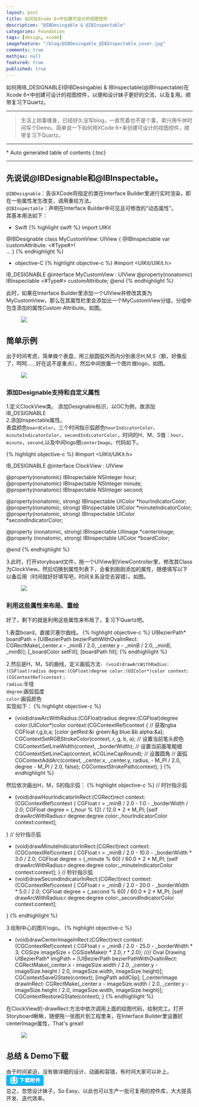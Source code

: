 ```yaml
---
layout: post
title: 如何在Xcode 6+中创建可设计的视图控件
description: "@IBDesingable & @IBInspectable"
categories: Foundation
tags: [design, xcode]
imagefeature: "/blog/@IBDesingable_@IBInspectable_cover.jpg"
comments: true
mathjax: null
featured: true
published: true
---
```



如何用IB_DESIGNABLE(@IBDesingable) & IBInspectable(@IBInspectable)在Xcode 6+中创建可设计的视图控件，以便和设计妹子更好的交流、以及复用。顺带复习下Quartz。

---
>生活上琐事缠身，已经好久没写blog，一直荒着也不是个事，索兴用午休时间写个Demo。简单说一下如何用XCode 6+来创建可设计的视图控件，顺带复习下Quartz。

---
<section>
<div id="drawer" markdown="1">
*  Auto generated table of contents
{:toc}
</div>
</section>

---


## 先说说@IBDesignable和@IBInspectable。

`@IBDesignable`：告诉XCode将指定的类在Interface Builder里进行实时渲染，即在一些属性发生改变，调用重绘方法。<br/>
`@IBInspectable`：声明在Interface Builder中可见且可修改的“动态属性”。<br/>
其基本用法如下：

- Swift
{% highlight swift %}
import UIKit

@IBDesignable
class MyCustomView: UIView {
    @IBInspectable var customAttribute: <#Type#>!   
    …
}
{% endhighlight %}

- objective-C
{% highlight objective-c %}
#import <UIKit/UIKit.h>

IB_DESIGNABLE
@interface MyCustomView : UIView
@property(nonatomic) IBInspectable <#Type#> customAttribute;
@end
{% endhighlight %}

此时，如果在Interface Builder里添加一个UIView并修改其类为MyCustomView，那么在其属性栏里会添加出一个MyCustomView分组，分组中包含添加的属性Custom Attribute。如图。<br/>
<figure>
    <a href="{{ site.url }}/images/blog/@IBDesingable_@IBInspectable-1.png"><img src="{{ site.url }}/images/blog/@IBDesingable_@IBInspectable-1.png"></a>
</figure>

## 简单示例

出于时间考虑，简单做个表盘，用三层圆弧外而内分别表示H,M,S（额，好像反了，呵呵……好在这不是重点），然后中间放置一个图片做logo，如图。<br/>
<figure>
    <a href="{{ site.url }}/images/blog/@IBDesingable_@IBInspectable-2.png"><img src="{{ site.url }}/images/blog/@IBDesingable_@IBInspectable-2.png"></a>
</figure>

### 添加Designable支持和自定义属性

 1.定义ClockView类。
添加Designable标识，以OC为例，故添加IB_DESIGNABLE<br/>
 2.添加Inspectable属性。<br/>
表盘颜色`boardColor`，三个时间指示弧颜色`hourIndicatorColor`、`minuteIndicatorColor`、`secondIndicatorColor`，时间的H、M、S值：`hour`、`minute`，`second`,以及中间logo图`centerImage`。代码如下。

{% highlight objective-c %}
#import <UIKit/UIKit.h>

IB_DESIGNABLE
@interface ClockView : UIView

@property(nonatomic) IBInspectable NSInteger hour;
@property(nonatomic) IBInspectable NSInteger minute;
@property(nonatomic) IBInspectable NSInteger second;

@property(nonatomic, strong) IBInspectable UIColor *hourIndicatorColor;
@property(nonatomic, strong) IBInspectable UIColor *minuteIndicatorColor;
@property(nonatomic, strong) IBInspectable UIColor *secondIndicatorColor;

@property (nonatomic, strong) IBInspectable UIImage *centerImage;
@property (nonatomic, strong) IBInspectable UIColor *boardColor;

@end
{% endhighlight %}

 3.此时，打开storyboard文件，拖一个UIView到ViewController里，修改其Class为ClockView。然后切换到属性列表下，会看到刚刚添加的属性，随便填写以下以备后用（时间就好好填写吧，时间关系没空去容错）。如图。<br/>
<figure>
    <a href="{{ site.url }}/images/blog/@IBDesingable_@IBInspectable-3.png"><img src="{{ site.url }}/images/blog/@IBDesingable_@IBInspectable-3.png"></a>
</figure>

### 利用这些属性来布局、重绘
好了，剩下的就是利用这些属性来布局了，复习下Quartz吧。

 1.表盘board，直接贝塞尔曲线。
{% highlight objective-c %}
UIBezierPath* boardPath = [UIBezierPath bezierPathWithOvalInRect: CGRectMake(_center.x - _minB / 2.0, _center.y - _minB / 2.0, _minB, _minB)];
[_boardColor setFill];
[boardPath fill];
{% endhighlight %}

 2.然后是H，M，S的曲线，定义画弧方法`- (void)drawArcWithRadius:(CGFloat)radius degree:(CGFloat)degree color:(UIColor*)color context:(CGContextRef)context；`<br/>
    `radius`:半径<br/>
    `degree`:画弧弧度<br/>
    `color`:画弧颜色<br/>
实现如下：
{% highlight objective-c %}
- (void)drawArcWithRadius:(CGFloat)radius degree:(CGFloat)degree color:(UIColor*)color context:(CGContextRef)context {
        // 获取rgba
    CGFloat r,g,b,a;
    [color getRed:&r green:&g blue:&b alpha:&a];
    CGContextSetRGBStrokeColor(context, r, g, b, a);    // 设置当前笔头颜色
    CGContextSetLineWidth(context, _borderWidth);       // 设置当前画笔粗细
    CGContextSetLineCap(context, kCGLineCapRound);      // 设置圆角
        // 画弧
    CGContextAddArc(context, _center.x, _center.y, radius, - M_PI / 2.0, degree - M_PI / 2.0, false);
    CGContextStrokePath(context);
}
{% endhighlight %}

然后依次画出H，M，S的指示弧：
{% highlight objective-c %}
// 时针指示弧
- (void)drawHourIndicatorInRect:(CGRect)rect context:(CGContextRef)context {
    CGFloat r = _minB / 2.0 - 1.0 - _borderWidth / 2.0;
    CGFloat degree = (_hour % 12) / 12.0 * 2 * M_PI;
    [self drawArcWithRadius:r degree:degree color:_hourIndicatorColor context:context];
    
}
// 分针指示弧
- (void)drawMinuteIndicatorInRect:(CGRect)rect context:(CGContextRef)context {
    CGFloat r = _minB / 2.0 - 10.0 - _borderWidth * 3.0 / 2.0;
    CGFloat degree = (_minute % 60) / 60.0 * 2 * M_PI;
    [self drawArcWithRadius:r degree:degree color:_minuteIndicatorColor context:context];
}
// 秒针指示弧
- (void)drawSecondIndicatorInRect:(CGRect)rect context:(CGContextRef)context {
    CGFloat r = _minB / 2.0 - 20.0 - _borderWidth * 5.0 / 2.0;
    CGFloat degree = (_second % 60) / 60.0 * 2 * M_PI;
    [self drawArcWithRadius:r degree:degree color:_secondIndicatorColor context:context];
    
}
{% endhighlight %}

 3.绘制中心的图片logo。
{% highlight objective-c %}
- (void)drawCenterImageInRect:(CGRect)rect context:(CGContextRef)context {
    CGFloat r = _minB / 2.0 - 25.0 - _borderWidth * 3;
    CGSize imageSize = CGSizeMake(r * 2.0, r * 2.0);
    //// Oval Drawing
    UIBezierPath* imgPath = [UIBezierPath bezierPathWithOvalInRect: CGRectMake(_center.x - imageSize.width / 2.0, _center.y - imageSize.height / 2.0, imageSize.width, imageSize.height)];
    CGContextSaveGState(context);
    [imgPath addClip];
    [_centerImage drawInRect: CGRectMake(_center.x - imageSize.width / 2.0, _center.y - imageSize.height / 2.0, imageSize.width, imageSize.height)];
    CGContextRestoreGState(context);
}
{% endhighlight %}

在ClockView的-drawRect:方法中依次调用上面的绘图代码，绘制完工。打开Storyboard瞅瞅，随便拖一张图片到工程里来，在Interface Builder里设置好centerImage属性，That's great!
<figure>
    <a href="{{ site.url }}/images/blog/@IBDesingable_@IBInspectable-all.gif"><img src="{{ site.url }}/images/blog/@IBDesingable_@IBInspectable-all.gif"></a>
</figure>

## 总结 & Demo下载

由于时间紧迫，没有做详细的设计、动画和容错，有时间大家可以补上。<br/>
<a href="http://pan.baidu.com/s/1hqzmBpa" target="_blank">![](/images/download.png)</a><br/>
总之，忽悠设计妹子，So Easy，以此也可以生产一批可复用的控件库，大大提高开发、迭代效率。